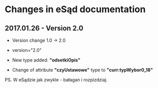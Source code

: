 # Changes in eSąd documentation
## 2017.01.26 - Version 2.0
* Version change 1.0 -> 2.0
 * version="2.0"

* New type added: **"odsetkiOpis"**

* Change of attribute **"czyUstawowe"** type to **"curr:typWybor0_18"**

PS. W eSądzie jak zwykle - bałagan i rozpizdziaj.

